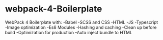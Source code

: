 # webpack-4-Boilerplate
WebPack 4 Boilerplate with:
-Babel
-SCSS and CSS
-HTML
-JS
-Typescript
-Image optimization
-Es6 Modules
-Hashing and caching
-Clean up before build
-Optimization for production
-Auto inject bundle to HTML
